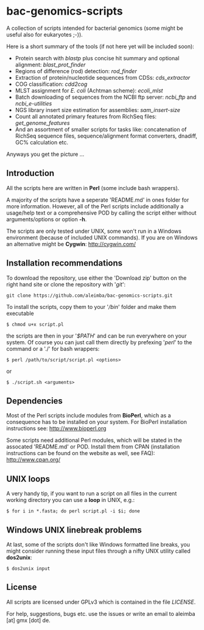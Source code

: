 bac-genomics-scripts
====================

A collection of scripts intended for bacterial genomics (some might be useful also for eukaryotes ;-)).

Here is a short summary of the tools (if not here yet will be included soon):

* Protein search with *blastp* plus concise hit summary and optional alignment: *blast_prot_finder*
* Regions of difference (rod) detection: *rod_finder*
* Extraction of protein/nucleotide sequences from CDSs: *cds_extractor*
* COG classification: *cdd2cog*
* MLST assignment for *E. coli* (Achtman scheme): *ecoli_mlst*
* Batch downloading of sequences from the NCBI ftp server: *ncbi_ftp* and *ncbi_e-utilities*
* NGS library insert size estimation for assemblies: *sam_insert-size*
* Count all annotated primary features from RichSeq files: *get_genome_features*
* And an assortment of smaller scripts for tasks like: concatenation of RichSeq sequence files, sequence/alignment format converters, dnadiff, GC% calculation etc.

Anyways you get the picture ...

## Introduction

All the scripts here are written in **Perl** (some include bash wrappers).

A majority of the scripts have a seperate 'README.md' in ones folder for more information. However, all of the Perl scripts include additionally a usage/help text or a comprehensive POD by calling the script either without arguments/options or option **-h**.

The scripts are only tested under UNIX, some won't run in a Windows environment (because of included UNIX commands). If you are on Windows an alternative might be **Cygwin**: http://cygwin.com/

## Installation recommendations

To download the repository, use either the 'Download zip' button on the right hand site or clone the repository with '*git*':

    git clone https://github.com/aleimba/bac-genomics-scripts.git

To install the scripts, copy them to your '*/bin*' folder and make them executable

    $ chmod u+x script.pl

the scripts are then in your '*$PATH*' and can be run everywhere on your system. Of course you can just call them directly by prefexing '*perl*' to the command or a './' for bash wrappers:

    $ perl /path/to/script/script.pl <options>

or

    $ ./script.sh <arguments>

## Dependencies

Most of the Perl scripts include modules from **BioPerl**, which as a consequence has to be installed on your system. For BioPerl installation instructions see: http://www.bioperl.org

Some scripts need additional Perl modules, which will be stated in the assocated 'README.md' or POD. Install them from CPAN (installation instructions can be found on the website as well, see FAQ): http://www.cpan.org/

## UNIX loops

A very handy tip, if you want to run a script on all files in the current working directory you can use a **loop** in UNIX, e.g.:

    $ for i in *.fasta; do perl script.pl -i $i; done

## Windows UNIX linebreak problems

At last, some of the scripts don't like Windows formatted line breaks, you might consider running these input files through a nifty UNIX utility called **dos2unix**:

    $ dos2unix input

## License

All scripts are licensed under GPLv3 which is contained in the file *LICENSE*.

For help, suggestions, bugs etc. use the issues or write an email to aleimba [at] gmx [dot] de.

